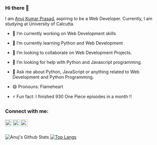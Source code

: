### Hi there 👋
I am [Anuj Kumar Prasad](https://anujkumarprasad.netlify.app), aspiring to be a Web Developer. Currently, I am studying at University of Calcutta.

<!--
**prasadanuj36/prasadanuj36** is a ✨ _special_ ✨ repository because its `README.md` (this file) appears on your GitHub profile. -->



- 🔭 I’m currently working on Web Development skills
- 🌱 I’m currently learning Python and Web Development
- 👯 I’m looking to collaborate on Web Development Projects.
- 🤔 I’m looking for help with Python and Javascript programming.
- 💬 Ask me about Python, JavaScript or anything related to Web Development and Python Programming.

- 😄 Pronouns: Flameheart
- ⚡ Fun fact: I finished 930 One Piece episodes in a month !!

### Connect with me:

[<img align="left" alt="codeSTACKr | Twitter" width="22px" src="https://cdn.jsdelivr.net/npm/simple-icons@v3/icons/twitter.svg" />][twitter]
[<img align="left" alt="codeSTACKr | LinkedIn" width="22px" src="https://cdn.jsdelivr.net/npm/simple-icons@v3/icons/linkedin.svg" />][linkedin]
[<img align="left" alt="codeSTACKr | Instagram" width="22px" src="https://cdn.jsdelivr.net/npm/simple-icons@v3/icons/instagram.svg" />][instagram]

<br><br>


![Anuj's Github Stats](https://github-readme-stats.vercel.app/api?username=prasadanuj36&show_icons=true&theme=tokyonight)
 [![Top Langs](https://github-readme-stats.vercel.app/api/top-langs/?username=prasadanuj36&layout=compact&hide=ruby&langs_count=8&theme=tokyonight)](https://github.com/anuraghazra/github-readme-stats) 

<!-- [![willianrod's wakatime stats](https://github-readme-stats.vercel.app/api/wakatime?username=prasadanuj36)](https://github.com/anuraghazra/github-readme-stats)   -->

 

[linkedin]: https://linkedin.com/in/prasadanuj36
[twitter]: https://twitter.com/Anujflame
[instagram]: https://instagram.com/flameheart_anuj

